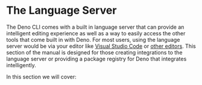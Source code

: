 # The Language Server

The Deno CLI comes with a built in language server that can provide an
intelligent editing experience as well as a way to easily access the other tools
that come built in with Deno. For most users, using the language server would be
via your editor like [Visual Studio Code](https://deno.land/../references/vscode_deno) or
[other editors](https://deno.land/../getting_started/setup_your_environment). This section of
the manual is designed for those creating integrations to the language server or
providing a package registry for Deno that integrates intelligently.


In this section we will cover:





